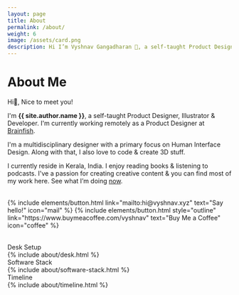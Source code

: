 ```yaml
---
layout: page
title: About
permalink: /about/
weight: 6
image: /assets/card.png
description: Hi I’m Vyshnav Gangadharan 👋, a self-taught Product Designer, Illustrator & Developer. I'm currently working remotely as a Product Designer at Brainfish
---
```


# About Me
Hi👋, Nice to meet you!

I'm **{{ site.author.name }}**, a self-taught Product Designer, Illustrator & Developer. I'm currently working remotely as a Product Designer at [Brainfish](https://brainfi.sh/).

I'm a multidisciplinary designer with a primary focus on Human Interface Design. Along with that, I also love to code & create 3D stuff.

I currently reside in Kerala, India. I enjoy reading books & listening to podcasts. I've a passion for creating creative content & you can find most of my work here. See what I’m doing [now](/now).

<p class="text-center" style="margin-bottom: 2rem; margin-top: 2rem;">
{% include elements/button.html link="mailto:hi@vyshnav.xyz" text="Say hello!" icon="mail" %}
{% include elements/button.html style="outline" link="https://www.buymeacoffee.com/vyshnav" text="Buy Me a Coffee" icon="coffee" %}
</p>

<div class="about-sec-h text-mute">Desk Setup</div>
{% include about/desk.html %}

<div class="about-sec-h text-mute">Software Stack</div>

<div>
{% include about/software-stack.html %}
</div>

<div class="about-sec-h text-mute">Timeline</div>

<div>
{% include about/timeline.html %}
</div>